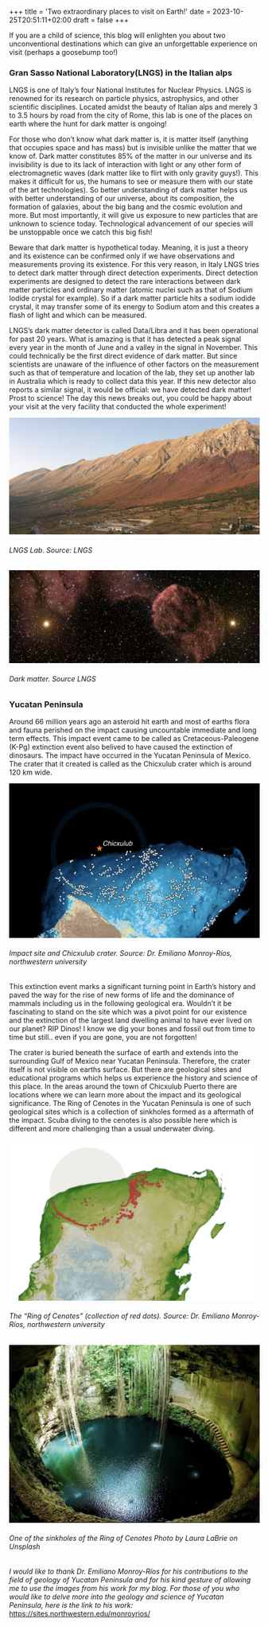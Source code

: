 +++
title = 'Two extraordinary places to visit on Earth!'
date = 2023-10-25T20:51:11+02:00
draft = false
+++

If you are a child of science, this blog will enlighten you about two unconventional destinations which can give an unforgettable experience on visit (perhaps a goosebump too!)

### Gran Sasso National Laboratory(LNGS) in the Italian alps
LNGS is one of Italy’s four National Institutes for Nuclear Physics. LNGS is renowned for its research on particle physics, astrophysics, and other scientific disciplines. Located amidst the beauty of Italian alps and merely 3 to 3.5 hours by road from the city of Rome, this lab is one of the places on earth where the hunt for dark matter is ongoing!

For those who don’t know what dark matter is, it is matter itself (anything that occupies space and has mass) but is invisible unlike the matter that we know of. Dark matter constitutes 85% of the matter in our universe and its invisibility is due to its lack of interaction with light or any other form of electromagnetic waves (dark matter like to flirt with only gravity guys!). This makes it difficult for us, the humans to see or measure them with our state of the art technologies). So better understanding of dark matter helps us with better understanding of our universe, about its composition, the formation of galaxies, about the big bang and the cosmic evolution and more. But most importantly, it will give us exposure to new particles that are unknown to science today. Technological advancement of our species will be unstoppable once we catch this big fish!

Beware that dark matter is hypothetical today. Meaning, it is just a theory and its existence can be confirmed only if we have observations and measurements proving its existence. For this very reason, in Italy LNGS tries to detect dark matter through direct detection experiments. Direct detection experiments are designed to detect the rare interactions between dark matter particles and ordinary matter (atomic nuclei such as that of Sodium Iodide crystal for example). So if a dark matter particle hits a sodium iodide crystal, it may transfer some of its energy to Sodium atom and this creates a flash of light and which can be measured.

LNGS’s dark matter detector is called Data/Libra and it has been operational for past 20 years. What is amazing is that it has detected a peak signal every year in the month of June and a valley in the signal in November. This could technically be the first direct evidence of dark matter. But since scientists are unaware of the influence of other factors on the measurement such as that of temperature and location of the lab, they set up another lab in Australia which is ready to collect data this year. If this new detector also reports a similar signal, it would be official: we have detected dark matter! Prost to science! The day this news breaks out, you could be happy about your visit at the very facility that conducted the whole experiment!

![alt](LNGS.png)
###### LNGS Lab. Source: LNGS

![alt](DM.png)
###### Dark matter. Source LNGS

### Yucatan Peninsula
Around 66 million years ago an asteroid hit earth and most of earths flora and fauna perished on the impact causing uncountable immediate and long term effects. This impact event came to be called as Cretaceous-Paleogene (K-Pg) extinction event also belived to have caused the extinction of dinosaurs. The impact have occurred in the Yucatan Peninsula of Mexico. The crater that it created is called as the Chicxulub crater which is around 120 km wide.

![alt](Crater.png)
###### Impact site and Chicxulub crater. Source: Dr. Emiliano Monroy-Ríos, northwestern university

This extinction event marks a significant turning point in Earth’s history and paved the way for the rise of new forms of life and the dominance of mammals including us in the following geological era. Wouldn’t it be fascinating to stand on the site which was a pivot point for our existence and the extinction of the largest land dwelling animal to have ever lived on our planet? RIP Dinos! I know we dig your bones and fossil out from time to time but still.. even if you are gone, you are not forgotten!

The crater is buried beneath the surface of earth and extends into the surrounding Gulf of Mexico near Yucatan Peninsula. Therefore, the crater itself is not visible on earths surface. But there are geological sites and educational programs which helps us experience the history and science of this place. In the areas around the town of Chicxulub Puerto there are locations where we can learn more about the impact and its geological significance. The Ring of Cenotes in the Yucatan Peninsula is one of such geological sites which is a collection of sinkholes formed as a aftermath of the impact. Scuba diving to the cenotes is also possible here which is different and more challenging than a usual underwater diving.

![alt](Crater_2.png)
###### The “Ring of Cenotes” (collection of red dots). Source: Dr. Emiliano Monroy-Ríos, northwestern university

![alt](Crater_3.png)
###### One of the sinkholes of the Ring of Cenotes Photo by Laura LaBrie on Unsplash

_I would like to thank Dr. Emiliano Monroy-Ríos for his contributions to the field of geology of Yucatan Peninsula and for his kind gesture of allowing me to use the images from his work for my blog. For those of you who would like to delve more into the geology and science of Yucatan Peninsula, here is the link to his work:_
https://sites.northwestern.edu/monroyrios/ 
